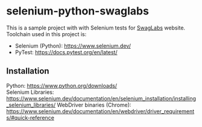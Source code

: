 # selenium-python-swaglabs

This is a sample project with with Selenium tests for [SwagLabs] website.  
Toolchain used in this project is: 
- Selenium (Python): https://www.selenium.dev/
- PyTest: https://docs.pytest.org/en/latest/

## Installation
Python: https://www.python.org/downloads/  
Selenium Libraries: https://www.selenium.dev/documentation/en/selenium_installation/installing_selenium_libraries/
WebDriver binaries (Chrome): https://www.selenium.dev/documentation/en/webdriver/driver_requirements/#quick-reference


[SwagLabs]: <https://www.saucedemo.com/>
